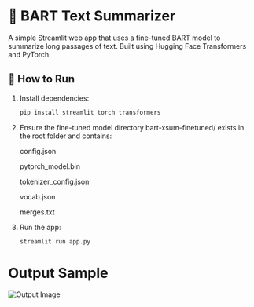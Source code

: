 # 📝 BART Text Summarizer

A simple Streamlit web app that uses a fine-tuned BART model to summarize long passages of text. Built using Hugging Face Transformers and PyTorch.

## 🚀 How to Run

1. Install dependencies:

   ```bash
   pip install streamlit torch transformers

2. Ensure the fine-tuned model directory bart-xsum-finetuned/ exists in the root folder and contains:
   
    config.json
   
    pytorch_model.bin
   
    tokenizer_config.json
   
    vocab.json
   
    merges.txt

3. Run the app:

   ```bash
   streamlit run app.py

# Output Sample

![Output Image](output.png)


